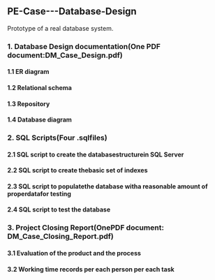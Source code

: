## PE-Case---Database-Design
Prototype of a real database system.
### 1. Database Design documentation(One PDF document:DM_Case_Design.pdf)
  #### 1.1 ER diagram
  #### 1.2 Relational schema
  #### 1.3 Repository
  #### 1.4 Database diagram
### 2. SQL Scripts(Four .sqlfiles)
  #### 2.1 SQL script to create the databasestructurein SQL Server
  #### 2.2 SQL script to create thebasic set of indexes
  #### 2.3 SQL script to populatethe database witha reasonable amount of properdatafor testing
  #### 2.4 SQL script to test the database
### 3. Project Closing Report(OnePDF document: DM_Case_Closing_Report.pdf)
  #### 3.1 Evaluation of the product and the process
  #### 3.2 Working time records per each person per each task
